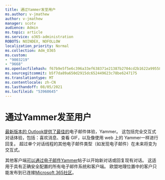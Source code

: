 ```yaml
---
title: 通过Yammer发至用户
ms.author: v-jmathew
author: v-jmathew
manager: scotv
audience: Admin
ms.topic: article
ms.service: o365-administration
ROBOTS: NOINDEX, NOFOLLOW
localization_priority: Normal
ms.collection: Adm_O365
ms.custom:
- "9003219"
- "9668"
ms.openlocfilehash: f67b9e5f5e6c396a33ef638371e21387b2704cd2b1622a9955853b46bdb702b6
ms.sourcegitcommit: b5f7da89a650d2915dc652449623c78be6247175
ms.translationtype: MT
ms.contentlocale: zh-CN
ms.lasthandoff: 08/05/2021
ms.locfileid: "53960645"
---
```

# <a name="post-to-yammer-by-sending-an-email-message"></a>通过Yammer发至用户

[最新版本的 Outlook提供了最佳的](https://support.microsoft.com/office/work-with-yammer-from-outlook-fd695485-225b-410f-b24a-17f971b46b25)电子邮件体验，Yammer。 这包括完全交互式对话体验，包括：喜欢消息、查看 GIF，以及像使用 web 上的 Yammer一样进行回复。 超过单个对话线程的其他电子邮件类型（如发现电子邮件）在未来将变为交互式。

其他客户端[可以通过电子邮件Yammer](https://support.microsoft.com/office/new-yammer-post-to-yammer-by-sending-an-email-message-830e6825-56f6-4169-a6b9-1b3ca0cdad4d)帖子以开始新对话或回复现有对话。 这适用于具有正确安全配置的所有电子邮件系统和客户端。 欧盟地理位置中的客户只能发布到已连接[Microsoft 365社区](https://docs.microsoft.com/yammer/manage-yammer-groups/yammer-and-office-365-groups)。
